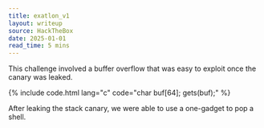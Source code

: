 ```yaml
---
title: exatlon_v1
layout: writeup
source: HackTheBox
date: 2025-01-01
read_time: 5 mins
---
```

This challenge involved a buffer overflow that was easy to exploit once the canary was leaked.

{% include code.html lang="c" code="char buf[64];
gets(buf);" %}

After leaking the stack canary, we were able to use a one-gadget to pop a shell.
